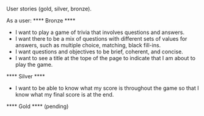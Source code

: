 User stories (gold, silver, bronze).

As a user:
**** Bronze ****
* I want to play a game of trivia that involves questions and answers.
* I want there to be a mix of questions with different sets of values for answers, such as multiple choice, matching, black fill-ins.
* I want questions and objectives to be brief, coherent, and concise.
* I want to see a title at the tope of the page to indicate that I am about to play the game.

**** Silver ****
* I want to be able to know what my score is throughout the game so that I know what my final score is at the end.

**** Gold ****
(pending)
